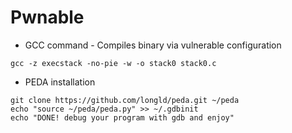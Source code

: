 # Pwnable

* GCC command - Compiles binary via vulnerable configuration
```
gcc -z execstack -no-pie -w -o stack0 stack0.c
```

* PEDA installation
```
git clone https://github.com/longld/peda.git ~/peda
echo "source ~/peda/peda.py" >> ~/.gdbinit
echo "DONE! debug your program with gdb and enjoy"
```
